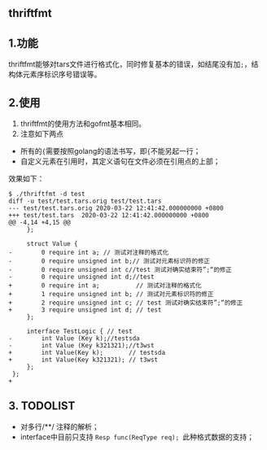 thriftfmt
--------

## 1.功能
thriftfmt能够对tars文件进行格式化，同时修复基本的错误，如结尾没有加`;`，结构体元素序标识序号错误等。

## 2.使用
1. thriftfmt的使用方法和gofmt基本相同。
2. 注意如下两点
- 所有的`{`需要按照golang的语法书写，即`{`不能另起一行；
- 自定义元素在引用时，其定义语句在文件必须在引用点的上部；

效果如下：
```
$ ./thriftfmt -d test
diff -u test/test.tars.orig test/test.tars
--- test/test.tars.orig	2020-03-22 12:41:42.000000000 +0800
+++ test/test.tars	2020-03-22 12:41:42.000000000 +0800
@@ -4,14 +4,15 @@
     };

     struct Value {
-        0 require int a; // 测试对注释的格式化
-        0 require unsigned int b;// 测试对元素标识符的修正
-        0 require unsigned int c//test 测试对确实结束符”;“的修正
-        0 require unsigned int d;//test
+        0 require int a;          // 测试对注释的格式化
+        1 require unsigned int b; // 测试对元素标识符的修正
+        2 require unsigned int c; // test 测试对确实结束符”;“的修正
+        3 require unsigned int d; // test
     };

     interface TestLogic { // test
-        int Value (Key k);//testsda
-        int Value (Key k321321);//t3wst
+        int Value(Key k);       // testsda
+        int Value(Key k321321); // t3wst
     };
 };
+
```
## 3. TODOLIST
- 对多行/**/ 注释的解析；
- interface中目前只支持 `Resp func(ReqType req); `此种格式数据的支持；
